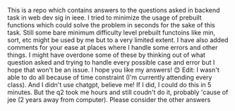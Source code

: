 This is a repo which contains answers to the questions asked in backend task in web dev sig in ieee.
I tried to minimize the usage of prebuilt functions which could solve the problem in seconds for the sake of this task.
Still some bare minimum difficulty level prebuilt functoins like min, sort, etc might be used by me but to a very limited extent.
I have also added comments for your ease at places where I handle some errors and other things.
I might have overdone some of these by thinking out of what question asked and trying to handle every possible case and error but I hope that won't be an issue.
I hope you like my answers! 😊
Edit: I wasn't able to do all because of time constraint (I'm currently attending every class). And I didn't use chatgpt, believe me! If I did, I could do this in 5 minutes. But the q2 took me hours and still coudn't do it, probably 'cause of jee (2 years away from computer). Please consider the other answers

